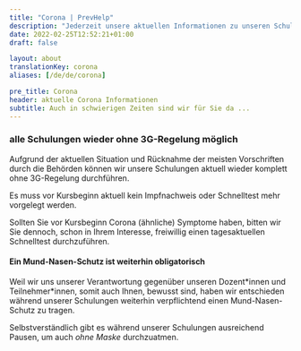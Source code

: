 ```yaml
---
title: "Corona | PrevHelp"
description: "Jederzeit unsere aktuellen Informationen zu unseren Schulungen während Corona."
date: 2022-02-25T12:52:21+01:00
draft: false

layout: about
translationKey: corona
aliases: [/de/de/corona]

pre_title: Corona
header: aktuelle Corona Informationen
subtitle: Auch in schwierigen Zeiten sind wir für Sie da ...
---
```


### alle Schulungen wieder ohne 3G-Regelung möglich

Aufgrund der aktuellen Situation und Rücknahme der meisten Vorschriften durch die Behörden können wir unsere Schulungen aktuell wieder komplett <span class="text-blue-600 font-bold">ohne 3G-Regelung</span> durchführen.

Es muss vor Kursbeginn aktuell <span class="text-blue-600 font-bold">kein Impfnachweis oder Schnelltest</span> mehr vorgelegt werden.

Sollten Sie vor Kursbeginn Corona (ähnliche) Symptome haben, bitten wir Sie dennoch, schon in Ihrem Interesse, freiwillig einen tagesaktuellen Schnelltest durchzuführen.

#### Ein Mund-Nasen-Schutz ist weiterhin obligatorisch

Weil wir uns unserer Verantwortung gegenüber unseren Dozent\*innen und Teilnehmer\*innen, somit auch Ihnen, bewusst sind, haben wir entschieden während unserer Schulungen weiterhin verpflichtend einen Mund-Nasen-Schutz zu tragen.

Selbstverständlich gibt es während unserer Schulungen ausreichend Pausen, um auch _ohne Maske_ durchzuatmen.